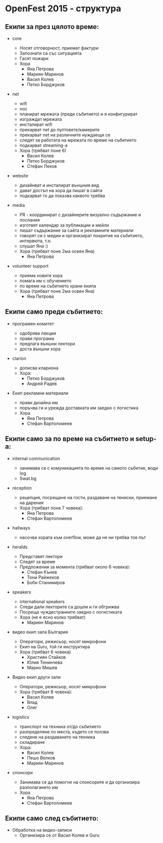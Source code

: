 OpenFest 2015 - структура
=========================

Екипи за през цялото време:
---------------------------

* core
	* Носят отговорност, приемат фактури
	* Запознати са със ситуацията
	* Гасят пожари
	* Хора
		* Яна Петрова
		* Мариян Маринов
		* Васил Колев
		* Петко Борджуков
* net
	* wifi
	* noc
	* планират мрежата (преди събитието) и я конфигурират
	* изграждат мрежата
	* инсталират wifi
	* прекарват net до пултовете/камерите
	* прекарват net на различните нуждаещи се
	* следят за работата на мрежата по време на събитието
	* подкарват streaming-а
	* Хора (трябват поне 6)
		* Васил Колев
		* Петко Борджуков
		* Стефан Леков
* website
	* дизайнват и инсталират външния вид
	* дават достъп на хора да пишат в сайта
	* подкарват го да показва каквото трябва
* media
	* PR - координират с дизайнерите визуално съдържание и послания
	* изготвят календар за публикации и мейли
	* пишат съдържание за сайта и рекламните материали
	* говорят си с медии и организират покритие на събитието, интервюта, т.н.
	* слушат Яна :)
	* Хора (трябват поне 2ма освен Яна)
		* Яна Петрова

* volunteer support
	* приема новите хора
	* помага им с обучението
	* по време на събитието храни екипа
	* Хора (трябват поне 2ма освен Яна)
		* Яна Петрова

Екипи само преди събитието:
---------------------------

* програмен комитет
	* одобрява лекции
	* прави програма
	* предлага външни лектори
	* доста външни хора

* clarion
	* дописва клариона
	* Хора:
		* Петко Борджуков
		* Андрей Радев

* Екип рекламни материали
	* прави дизайна им
	* поръчва ги и урежда доставката им заедно с логистика
	* Хора
		* Яна Петрова
		* Стефан Вартоломеев

Екипи само за по време на събитието и setup-а:
----------------------------------------------

* internal communication
	* занимава се с комуникацията по време на самото събитие, води log
	* Swat.bg
* reception
	* рецепция, посрещане на гости, раздаване на тениски, приемане на дарения
	* Хора (трябват поне 7 човека):
		* Яна Петрова
		* Стефан Вартоломеев
* hallways
	* насочва хората към overflow, може да не ни трябва тоя път
* heralds
	* Представят лектори
	* Следят за време
	* Предложения за момента (трябват около 6 човека):
		* Стефан Кънев
		* Тони Райжеков
		* Боби Станимиров

* speakers
	* international speakers
	* Следи дали лекторите са дошли и ги обгрижва
	* Посреща чуждестранните заедно с логистиката
	* Хора (не е ясно колко трябват)
		* Мариян Маринов

* видео екип зала България
	* Оператори, режисьор, носят микрофони
	* Екип на Guru, той ги инструктира
	* Хора (трябват 6 човека)
		* Християн Стайков
		* Юлия Тенинчева
		* Марио Мишев

* Видео екип други зали
	* Оператори, режисьор, носят микрофони
	* Хора (трябват 8 човека):
		* Васил Колев
		* Влад
		* Олег

* logistics
	* транспорт на техника от/до събитието
	* разпределяне по места, където се ползва
	* следене на раздаването на техника
	* складиране
	* Хора:
		* Васил Колев
		* Пешо Велков
		* Мариян Маринов

* спонсори
	* Занимава се да помогне на спонсорите и да организира разполагането им
	* Хора
		* Яна Петрова
		* Стефан Вартоломеев

Екипи само след събитието:
--------------------------

* Обработка на видео-записи
	* Организира се от Васил Колев и Guru


